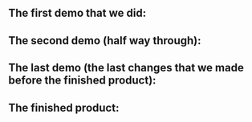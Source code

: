## The first demo that we did:




## The second demo (half way through):




## The last demo (the last changes that we made before the finished product):



## The finished product:




